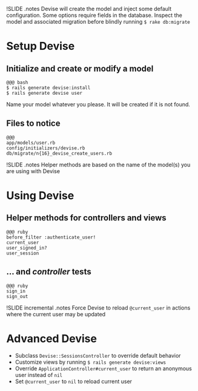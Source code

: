 !SLIDE
.notes Devise will create the model and inject some default configuration. Some options require fields in the database. Inspect the model and associated migration before blindly running `$ rake db:migrate`
# Setup Devise #

## Initialize and create or modify a model ##
    @@@ bash
    $ rails generate devise:install
    $ rails generate devise user

Name your model whatever you please. It will be created if it is not found.

## Files to notice ##
    @@@
    app/models/user.rb
    config/initializers/devise.rb
    db/migrate/n{16}_devise_create_users.rb


!SLIDE
.notes Helper methods are based on the name of the model(s) you are using with Devise
# Using Devise #

## Helper methods for controllers and views ##
    @@@ ruby
    before_filter :authenticate_user!
    current_user
    user_signed_in?
    user_session

## ... and *controller* tests ##
    @@@ ruby
    sign_in
    sign_out


!SLIDE incremental
.notes Force Devise to reload `@current_user` in actions where the current user may be updated
# Advanced Devise #

* Subclass `Devise::SessionsController` to override default behavior
* Customize views by running `$ rails generate devise:views`
* Override `ApplicationController#current_user` to return an anonymous user instead of `nil`
* Set `@current_user` to `nil` to reload current user

